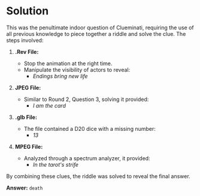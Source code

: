 # Solution

This was the penultimate indoor question of Clueminati, requiring the use of all previous knowledge to piece together a riddle and solve the clue. The steps involved:

1. **.Rev File:**
   - Stop the animation at the right time.
   - Manipulate the visibility of actors to reveal:
     - *Endings bring new life*

2. **JPEG File:**
   - Similar to Round 2, Question 3, solving it provided:
     - *I am the card*

3. **.glb File:**
   - The file contained a D20 dice with a missing number:
     - *13*

4. **MPEG File:**
   - Analyzed through a spectrum analyzer, it provided:
     - *In the tarot's strife*

By combining these clues, the riddle was solved to reveal the final answer.

**Answer:** `death`
